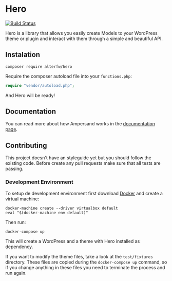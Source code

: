 Hero
=========

[![Build Status](https://travis-ci.org/alterfw/hero.svg?branch=master)](https://travis-ci.org/alterfw/hero)

Hero is a library that allows you easily create Models to your WordPress theme or plugin and interact with them through a simple and beautiful API.

## Instalation

    composer require alterfw/hero

Require the composer autoload file into your `functions.php`:

```php
require "vendor/autoload.php";
```

And Hero will be ready!

## Documentation

You can read more about how Ampersand works in the [documentation page](http://alterfw.github.io/hero).

## Contributing

This project doesn't have an styleguide yet but you should follow the existing code. 
Before create any pull requests make sure that all tests are passing.

### Development Environment

To setup de development environment first download [Docker](https://www.docker.com/) and create a virtual machine:

    docker-machine create --driver virtualbox default
    eval "$(docker-machine env default)"
    
Then run:

    docker-compose up
    
This will create a WordPress and a theme with Hero installed as dependency. 

If you want to modify the theme files, take a look at the `test/fixtures` directory. These files are copied during the `docker-compose up` command, so if you change anything in these files you need to terminate the process and run again.
